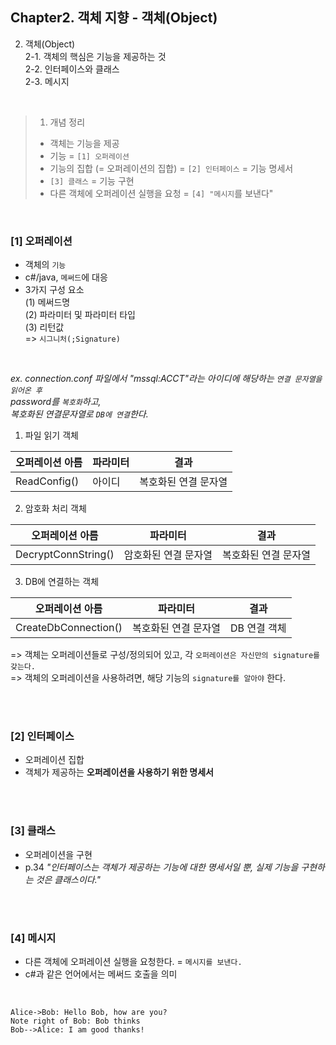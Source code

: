 ## Chapter2. 객체 지향 - 객체(Object) 

2. 객체(Object)  
2-1. 객체의 핵심은 기능을 제공하는 것  
2-2. 인터페이스와 클래스   
2-3. 메시지   

</br>

> 1. 개념 정리 
> - 객체는 기능을 제공
> - 기능 = `[1] 오퍼레이션`
> - 기능의 집합 (= 오퍼레이션의 집합) = `[2] 인터페이스` = 기능 명세서
> - `[3] 클래스` = 기능 구현
> - 다른 객체에 오퍼레이션 실행을 요청 = `[4] "메시지`를 보낸다"

</br>

### [1] 오퍼레이션

- 객체의 `기능` 
- c#/java, `메써드`에 대응
- 3가지 구성 요소  
 (1) 메써드명  
 (2) 파라미터 및 파라미터 타입  
 (3) 리턴값   
  => `시그니처(;Signature)`  
 
</br>

*ex. connection.conf 파일에서 "mssql:ACCT"라는 아이디에 해당하는 `연결 문자열을 읽어온 후`   
password를 `복호화`하고,    
복호화된 연결문자열로 `DB에 연결`한다.*   
  
1. 파일 읽기 객체 <br/> 

|오퍼레이션 아름|파라미터|결과|
|---|---|---|
|ReadConfig()|아이디|복호화된 연결 문자열|

2. 암호화 처리 객체 <br/> 

|오퍼레이션 아름|파라미터|결과|
|---|---|---|
|DecryptConnString()|암호화된 연결 문자열|복호화된 연결 문자열|

3. DB에 연결하는 객체 <br/> 

|오퍼레이션 아름|파라미터|결과|
|---|---|---|
|CreateDbConnection()|복호화된 연결 문자열|DB 연결 객체|  
   
=> 객체는 오퍼레이션들로 구성/정의되어 있고, 각 `오퍼레이션은 자신만의 signature를 갖는다.`   
=> 객체의 오퍼레이션을 사용하려면, 해당 기능의 `signature를 알아야` 한다. 

</br></br>

### [2] 인터페이스

- 오퍼레이션 집합
- 객체가 제공하는 **오퍼레이션을 사용하기 위한 명세서**

</br></br>

### [3] 클래스
- 오퍼레이션을 구현
- p.34 *"인터페이스는 객체가 제공하는 기능에 대한 명세서일 뿐, 실제 기능을 구현하는 것은 클래스이다."*

</br></br>

### [4] 메시지 
- 다른 객체에 오퍼레이션 실행을 요청한다. = `메시지를 보낸다.`
- c#과 같은 언어에서는 메써드 호출을 의미   

</br>

```sequence
Alice->Bob: Hello Bob, how are you?
Note right of Bob: Bob thinks
Bob-->Alice: I am good thanks!
```
   

